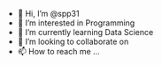 - 👋 Hi, I’m @spp31
- 👀 I’m interested in Programming
- 🌱 I’m currently learning Data Science
- 💞️ I’m looking to collaborate on 
- 📫 How to reach me ...

<!---
spp31/spp31 is a ✨ special ✨ repository because its `README.md` (this file) appears on your GitHub profile.
You can click the Preview link to take a look at your changes.
--->
